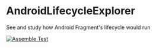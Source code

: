 # AndroidLifecycleExplorer
See and study how Android Fragment's lifecycle would run

[![Assemble Test](https://github.com/YuanLiou/AndroidLifecycleExplorer/actions/workflows/assemble_test.yml/badge.svg?branch=main)](https://github.com/YuanLiou/AndroidLifecycleExplorer/actions/workflows/assemble_test.yml)

